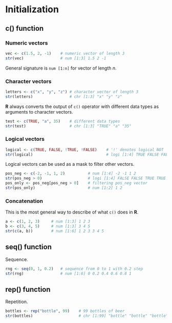 # Initialization
## c() function
### Numeric vectors
```r
vec <- c(1.5, 2, -1)    # numeric vector of length 3
str(vec)                # num [1:3] 1.5 2 -1
```

General signature is `num [1:n]` for vector of length $n$. 

### Character vectors
```r
letters <- c("x", "y", "z") # character vector of length 3
str(letters)                # chr [1:3] "x" "y" "z"
```

**R** always converts the output of `c()` operator with different data types as arguments to character vectors.

```r
test <- c(TRUE, "a", 35)    # different data types
str(test)                   # chr [1:3] "TRUE" "a" "35"
```

### Logical vectors

```r
logical <- c(TRUE, FALSE, !TRUE, !FALSE)    # '!' denotes logical NOT
str(logical)                                # logi [1:4] TRUE FALSE FALSE TRUE
```

Logical vectors can be used as a mask to filter other vectors.

```r
pos_neg <- c(-2, -1, 1, 2)          # num [1:4] -2 -1 1 2
str(pos_neg > 0)                    # logi [1:4] FALSE FALSE TRUE TRUE
pos_only <- pos_neg[pos_neg > 0]    # filtering pos_neg vector
str(pos_only)                       # num [1:2] 1 2
```

### Concatenation

This is the most general way to describe of what `c()` does in **R**.

```r
a <- c(1, 2, 3)     # num [1:3] 1 2 3
b <- c(3, 4, 5)     # num [1:3] 3 4 5
str(c(a, b))        # num [1:6] 1 2 3 3 4 5
```

## seq() function
Sequence.
```r
rng <- seq(0, 1, 0.2)   # sequence from 0 to 1 with 0.2 step
str(rng)                # num [1:6] 0 0.2 0.4 0.6 0.8 1
```

## rep() function
Repetition.
```r
bottles <- rep("bottle", 99)    # 99 bottles of beer
str(bottles)                    # chr [1:99] "bottle" "bottle" "bottle" "bottle" "bottle" "bottle" "bottle" ...
```
